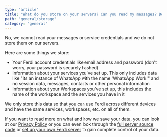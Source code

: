```yaml
---
type: "article"
title: "What do you store on your servers? Can you read my messages? Do you store my service credentials?"
path: "general/storage"
category: "general"
---
```

No, we cannot read your messages or service credentials and we do not store them on our servers.

Here are some things we store:
- Your Ferdi account credentials like email address and password (don't worry, your password is securely hashed)
- Information about your services you've set up. This only includes data like "its an instance of WhatsApp with the name 'WhatsApp Work'" and no session data, messages, contacts or other personal information
- Information about your Workspaces you've set up, this includes the name of the workspace and the services you have in it

We only store this data so that you can use Ferdi across different devices and have the same services, workspaces, etc. on all of them.

If you want to read more on what and how we save your data, you can look at our [Privacy Policy](https://api.getferdi.com/privacy.html) or you can even look through the [full server source code](https://github.com/getferdi/server) or [set up your own Ferdi server](/server/setup) to gain complete control of your data.